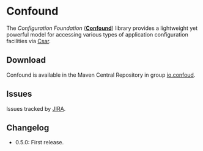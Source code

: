 # Confound

The _Configuration Foundation_ ([**Confound**](https://confound.io/)) library provides a lightweight yet powerful model for accessing various types of application configuration facilities via [Csar](https://csar.io).

## Download

Confound is available in the Maven Central Repository in group [io.confoud](https://search.maven.org/#search|ga|1|g%3A%22io.confound%22).

## Issues

Issues tracked by [JIRA](https://globalmentor.atlassian.net/projects/CONFOUND).

## Changelog

- 0.5.0: First release.
